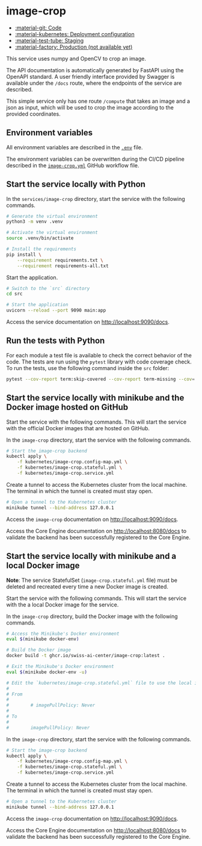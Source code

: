 # image-crop

- [:material-git: Code](https://github.com/swiss-ai-center/image-crop-service)
- [:material-kubernetes: Deployment configuration](https://github.com/swiss-ai-center/image-crop-service/tree/main/kubernetes)
- [:material-test-tube: Staging](https://image-crop-swiss-ai-center.kube.isc.heia-fr.ch/docs)
- [:material-factory: Production (not available yet)](https://image-crop.swiss-ai-center.ch/docs)

This service uses numpy and OpenCV to crop an image.

The API documentation is automatically generated by FastAPI using the OpenAPI
standard. A user friendly interface provided by Swagger is available under the
`/docs` route, where the endpoints of the service are described.

This simple service only has one route `/compute` that takes an image and a json
as input, which will be used to crop the image according to the provided
coordinates.

## Environment variables

All environment variables are described in the
[`.env`](https://github.com/swiss-ai-center/core-engine/blob/main/services/image-crop/.env)
file.

The environment variables can be overwritten during the CI/CD pipeline described
in the
[`image-crop.yml`](https://github.com/swiss-ai-center/core-engine/blob/main/.github/workflows/image-crop.yml)
GitHub workflow file.

## Start the service locally with Python

In the `services/image-crop` directory, start the service with the following
commands.

```sh
# Generate the virtual environment
python3 -m venv .venv

# Activate the virtual environment
source .venv/bin/activate

# Install the requirements
pip install \
    --requirement requirements.txt \
    --requirement requirements-all.txt
```

Start the application.

```sh
# Switch to the `src` directory
cd src

# Start the application
uvicorn --reload --port 9090 main:app
```

Access the service documentation on <http://localhost:9090/docs>.

## Run the tests with Python

For each module a test file is available to check the correct behavior of the
code. The tests are run using the `pytest` library with code coverage check. To
run the tests, use the following command inside the `src` folder:

```sh
pytest --cov-report term:skip-covered --cov-report term-missing --cov=. -s --cov-config=.coveragerc
```

## Start the service locally with minikube and the Docker image hosted on GitHub

Start the service with the following commands. This will start the service with
the official Docker images that are hosted on GitHub.

In the `image-crop` directory, start the service with the following commands.

```sh
# Start the image-crop backend
kubectl apply \
    -f kubernetes/image-crop.config-map.yml \
    -f kubernetes/image-crop.stateful.yml \
    -f kubernetes/image-crop.service.yml
```

Create a tunnel to access the Kubernetes cluster from the local machine. The
terminal in which the tunnel is created must stay open.

```sh
# Open a tunnel to the Kubernetes cluster
minikube tunnel --bind-address 127.0.0.1
```

Access the `image-crop` documentation on <http://localhost:9090/docs>.

Access the Core Engine documentation on <http://localhost:8080/docs> to validate
the backend has been successfully registered to the Core Engine.

## Start the service locally with minikube and a local Docker image

**Note**: The service StatefulSet (`image-crop.stateful.yml` file) must be
deleted and recreated every time a new Docker image is created.

Start the service with the following commands. This will start the service with
the a local Docker image for the service.

In the `image-crop` directory, build the Docker image with the following
commands.

```sh
# Access the Minikube's Docker environment
eval $(minikube docker-env)

# Build the Docker image
docker build -t ghcr.io/swiss-ai-center/image-crop:latest .

# Exit the Minikube's Docker environment
eval $(minikube docker-env -u)

# Edit the `kubernetes/image-crop.stateful.yml` file to use the local image by uncommented the line `imagePullPolicy`
#
# From
#
#        # imagePullPolicy: Never
#
# To
#
#        imagePullPolicy: Never
```

In the `image-crop` directory, start the service with the following commands.

```sh
# Start the image-crop backend
kubectl apply \
    -f kubernetes/image-crop.config-map.yml \
    -f kubernetes/image-crop.stateful.yml \
    -f kubernetes/image-crop.service.yml
```

Create a tunnel to access the Kubernetes cluster from the local machine. The
terminal in which the tunnel is created must stay open.

```sh
# Open a tunnel to the Kubernetes cluster
minikube tunnel --bind-address 127.0.0.1
```

Access the `image-crop` documentation on <http://localhost:9090/docs>.

Access the Core Engine documentation on <http://localhost:8080/docs> to validate
the backend has been successfully registered to the Core Engine.
